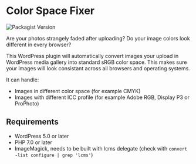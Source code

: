 # Color Space Fixer

![Packagist Version](https://img.shields.io/packagist/v/creuna-fi/color-space-fixer)

Are your photos strangely faded after uploading? Do your image colors look different in every browser?

This WordPress plugin will automatically convert images your upload in WordPress media gallery into standard sRGB color space. This makes sure your images will look consistant across all browsers and operating systems.

It can handle:

* Images in different color space (for example CMYK)
* Images with different ICC profile (for example Adobe RGB, Display P3 or ProPhoto)

## Requirements

* WordPress 5.0 or later
* PHP 7.0 or later
* ImageMagick, needs to be built with lcms delegate (check with `convert -list configure | grep 'lcms'`)
